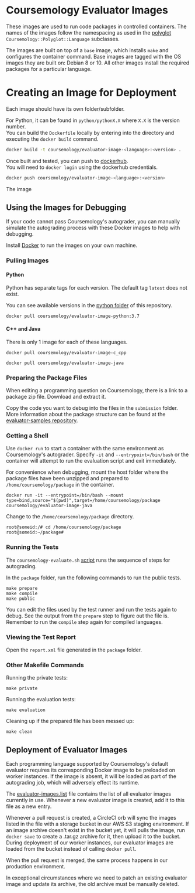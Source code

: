 # Coursemology Evaluator Images

These images are used to run code packages in controlled containers. The names of the images follow
the namespacing as used in the [polyglot](https://github.com/Coursemology/polyglot)
`Coursemology::Polyglot::Language` subclasses.

The images are built on top of a `base` image, which installs `make` and configures the container
command. Base images are tagged with the OS images they are built on: Debian 8 or 10. All other images install the required packages for a particular language.

# Creating an Image for Deployment

Each image should have its own folder/subfolder.

For Python, it can be found in `python/pythonX.X` where `X.X` is the version number.  
You can build the `Dockerfile` locally by entering into the directory and executing the `docker build` command.

```sh
docker build -t coursemology/evaluator-image-<language>:<version> .
```

Once built and tested, you can push to [dockerhub](https://hub.docker.com/u/coursemology).  
You will need to `docker login` using the dockerhub credentials.

```sh
docker push coursemology/evaluator-image-<language>:<version>
```

The image 

## Using the Images for Debugging

If your code cannot pass Coursemology's autograder, you can manually simulate the autograding process with these Docker images to help with debugging.

Install [Docker](https://docs.docker.com/install/) to run the images on your own machine.

### Pulling Images

#### Python

Python has separate tags for each version. The default tag `latest` does not exist.

You can see available versions in the [python folder](https://github.com/Coursemology/evaluator-images/tree/master/python) of this repository.

```
docker pull coursemology/evaluator-image-python:3.7
```

#### C++ and Java

There is only 1 image for each of these languages.

```
docker pull coursemology/evaluator-image-c_cpp
```

```
docker pull coursemology/evaluator-image-java
```

### Preparing the Package Files

When editing a programming question on Coursemology, there is a link to a package zip file.
Download and extract it.

Copy the code you want to debug into the files in the `submission` folder.
More information about the package structure can be found at the [evaluator-samples repository](https://github.com/coursemology/evaluator-samples).

### Getting a Shell

Use `docker run` to start a container with the same environment as Coursemology's autograder.
Specify `-it` and `--entrypoint=/bin/bash` or the container will attempt to run the evaluation script
and exit immediately.

For convenience when debugging, mount the host folder where the package files have been unzipped and prepared to `/home/coursemology/package` in the container.

```
docker run -it --entrypoint=/bin/bash --mount type=bind,source="$(pwd)",target=/home/coursemology/package coursemology/evaluator-image-java
```

Change to the `/home/coursemology/package` directory.

```
root@someid:/# cd /home/coursemology/package
root@someid:~/package#
```

### Running the Tests

The `coursemology-evaluate.sh` [script](https://github.com/Coursemology/evaluator-images/blob/master/base/usr/local/bin/coursemology-evaluate.sh) runs the sequence of steps for autograding.

In the `package` folder, run the following commands to run the public tests.

```
make prepare
make compile
make public
```

You can edit the files used by the test runner and run the tests again to debug.
See the output from the `prepare` step to figure out the file is.
Remember to run the `compile` step again for compiled languages.

### Viewing the Test Report

Open the `report.xml` file generated in the `package` folder.

### Other Makefile Commands

Running the private tests:

```
make private
```

Running the evaluation tests:

```
make evaluation
```

Cleaning up if the prepared file has been messed up:

```
make clean
```

## Deployment of Evaluator Images

Each programming language supported by Coursemology's default evaluator requires its corresponding Docker image to be preloaded on worker instances. If the image is absent, it will be loaded as part of the autograding job, which will adversely effect its runtime.

The [evaluator-images.list](./evaluator-images.list) file contains the list of all evaluator images currently in use. Whenever a new evaluator image is created, add it to this file as a new entry.


Whenever a pull request is created, a CircleCI orb will sync the images listed in the file with a storage bucket in our AWS S3 staging environment. If an image archive doesn't exist in the bucket yet, it will pulls the image, run `docker save` to create a .tar.gz archive for it, then upload it to the bucket. During deployment of our worker instances, our evaluator images are loaded from the bucket instead of calling `docker pull`.

When the pull request is merged, the same process happens in our production environment. 


In exceptional circumstances where we need to patch an existing evaluator image and update its archive, the old archive must be manually deleted.

